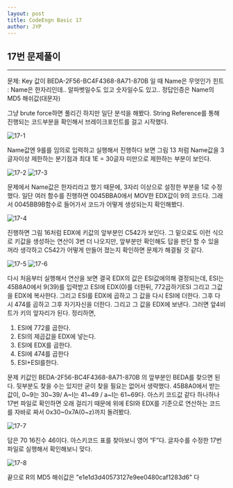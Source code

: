 ```yaml
---
layout: post
title: CodeEngn Basic 17
author: JYP
---
```



## 17번 문제풀이
-----
문제: Key 값이 BEDA-2F56-BC4F4368-8A71-870B 일 때 Name은 무엇인가 
힌트 : Name은 한자리인데.. 알파벳일수도 있고 숫자일수도 있고.. 정답인증은 Name의 MD5 해쉬값(대문자)  

그냥 brute force하면 풀리긴 하지만 일단 분석을 해봤다.
String Reference를 통해 진행되는 코드부분을 확인해서 브레이크포인트를 걸고 시작했다.

![17-1](https://lh3.googleusercontent.com/QF3OV8UrqjJ_QVA7E7CMzAUDi0oLG6xnGiEVfcXj8ktrBoH45OJDIWJNLN2AaT5cwgiN0gTBEP_qGZcFXJknNH2QkFsofTHmceHyxGpkcaobxgTUt5fKDgG1qcncdiYglvCb4N_jefbR2FZkthyZEL0YhRTnJWLBq9-YqtNYM_aAtXwFkEraKgIHskkP5nnJXx1p-AFxE5KooLxOBTWclT3dTrYZKRVIx6B5L7Q6CcHxksXEY4BFtF3k_AFLOFTperGVpgHuVQHE0yYt2SZhdwO-QVtDJYRbsjumh2VGfXkJFitRvIsvzem9w_w2BIr072xr1wYGzqwn761jlxeny_qv-bxIbkC1PLHEkMnRATczZH0tblBAwPVyRdSniL3wrmADoEOzc2ZI8XBAiFgWFzZE6MNJsoDy74dK7zKs4LRL0IwNmnLLQMvG-NPitX2eIg0SHaVfkq2iTlWaRMw9uT7yByJa3RKn5as3HYbtvmsm-y1x61iWt8PXIZXRcoJgtH36hUZyfMa05E7vcHeA2Hxx_otsDdtVP5etGNuu8IduMEKxnqL-mzaMrBNzV3DPhURur4Yx_mmMQKMTjGAOUuT0vYY_UTm4F48IOUGQmd8H80_jgH0=w714-h332-no)

Name값엔 9를를 임의로 입력하고 실행해서 진행하다 보면 그림 13 처럼 Name값을 3글자이상 제한하는 분기점과 최대 1E = 30글자 미만으로 제한하는 부분이 보인다. 

![17-2](https://lh3.googleusercontent.com/ytUdHQvMs5N4QX_HcaolrvWw43u5bkc6CH589cHo2SnGbP9ENrL-5hF2rUKc1VoUosMIk213ZP8u0jEvdnmtNLFh3N-iF0QiXAcJfH9sGqPpTVRKxRb3Fx7EubCZCFrb5vDRMD_7CApuMOnaGRcmxcCLSQwCKVoRzlXNuBoOzjdgalBXLFHltT7v5QB60a8QchZmC16w3n6xV44pwNC7CjB1dLou0sBvtJrw3IiH890kf73roveShAPtHuQH7BIgo0Lq7LThUmLAz87H_0PQ1wYWArXPVKb2txTdrTzVuV5_tOWAtslProzBV_3B90nZ1L7EYKjZ8Ci1s6rDNZK5Eyib_E5i3zkT6eHIyPQgW5vM-45IGxykoa-UifRLpZTf_s6QNVEtFd5Wt78ymq5ytltRkiUVeVEi2COX5E2GBdyo-eSTU5czGe4XRJNZvbmv09aYM8lxf1ciXhE7uMFyKchKf9PZ8aXV5G8nSzyNOT6v6ZCBzJ5ASo86j7jf1-eIJAG6sQe2keRmWMkZ4nW1lBG8fxNgUXNtH0drxGbspLd1NNwQbRHQQG6AXc0jMOnMI_J1KTPGjD0SYw4JN2X_clggH8h6nDeEJGcsS2lxtciEhF8=w714-h64-no
)
![17-3](https://lh3.googleusercontent.com/DW7TycRWFE7cGF4rhPhVc7xbUq0MFaGHuwYWvEJlEKEYI3ciNpI5rMPzCQ3qtAStJopydcR4ZBO5ilV8x6RffthqE97jtjoC01qfXCgfqd2yXNdb4bnNY6IeuO9hrnT8uDbLv5PiIEZWoHX9uj1CHUKU-qrpXEAJYXfxXUz3eHczfaY_PiGGs73BxsBTh6HVg2bn3H1_YskCtr2eMemZYgDKID-Gh7c3fSyuW7dnx6sbazf1-OZd7607q9ary1Yiy6P8bbgAvQNI9vn0xq9N6eVfy5WQwJKXHc3yyrYlMrANOnF8YTS5FDoiSN9MddoHCA-kY3Qn3C7w59MvCxxgHi4CL3_ZE6y7zDvzyt6ZNIzmu7Gfu8vnTq4DFqqoNoSHdyMBu6NmRVlrjNeDo89HxSPFHeTRMxnXm5HrnywMe-t5pJD1XGpA4rM6B12LuXlc4d5UIMItm3aLG_DePfkAwA63E1jPDQk2hrIR0nCJHsqiWRnqD1Bp6svO-3-f6S5HjUnoVDq_BZQS2jDxcCEhW7ZQhefpniAq5k9aXoDXDZp2tia82CRxzkZISWNe7oqw2dYIDE9HBaJtlGs8liKqYhDeyHjS9GwLC3yCOKaXGizP9C54P-k=w714-h130-no)

문제에서 Name값은 한자리라고 했기 때문에, 3자리 이상으로 설정한 부분을 1로 수정했다.
일단 여러 함수를 진행하면 0045BBA0에서 MOV한 EDX값이 9의 코드다. 그래서 0045BB9B함수로 들어가서 코드가 어떻게 생성되는지 확인해봤다.

![17-4](https://lh3.googleusercontent.com/s50qjykEDvXK2ZbX8PMm4FjmKRMJcu73EefeesNDlQbFHjZzGhF7gQd7SyfdNMnJZySar7N_sENszd4N1LfUctExMwXGhOkCtEPICQpJh-OvQ_wkNbwLG8G-KpwcjdkuIJChINgUIbN1FmmwhQlHkjK9nehF9vSSUCaQIhGeIvv4iU5ruiC45fFngL-co83Gm3_Mi4Q5ZGtQ5ThWxQhGg86s7bcUfdO3pIA4rqV4tPM0Ew7YIdtdoI4zETjlEO00ESqWUqoKTik6cPhciCC2AyoFx3hnEhUqU63QF9eMaNJzEHVkrlKPIDkFvdcnjgiZdPRNIZRb3s4EqXHeUiDZZJOEozFQYzXM7Ui1uupBW7-x7i320Th5jSudmLt75Nk7U5j4LHFFQmecgFrjH0cIaY0KX7aVpJujLhv2Ehh8h6S1kSp2XHo9a7PJ2qUGh4FDp8fzwy3mc1PbzhrQ7gVN_GuRtqU3iO1pI5KSUNNmWZwciacCyKzsjVWuWdgSU2BysSc_qruQchVUvgIYTmENzliF8KnzJPlpXhZ1uL3EGqL5wzQBks6Ir5ZWfFg51OmNgvKp1UN4ZW4LrgR-d7jzk6UhDCRznNCIh5uO4ntGLeVfCM8=w602-h139-no)

진행하면 그림 16처럼 EDX에 키값의 앞부분인 C542가 보인다. 그 밑으로도 이런 식으로 키값을 생성하는 연산이 3번 더 나오지만, 앞부분만 확인해도 답을 판단 할 수 있을 꺼라 생각하고 C542가 어떻게 만들어 졌는지 확인하면 문제가 해결될 것 같다.

![17-5](https://lh3.googleusercontent.com/2YmAIl4IbUKsddIvea3TQnjzE6-XUQWOPFo7kP_0dMz1muL3BNHw7I-pv7CIYwizWB9JaPjb5q3ml9YtOje5aXbjQFIViZ1Dw2n31yqqyWr--xB2d_cHG_2oUxHMcK0WZwLkw7bQBhHVs1RSTTFw1pE-50haqf7LwwlecEblJ27cmwjFXeJbtQ3cHljQzh0aqXUIMQ2FAmjSe-sIkacFDJSDwRajfdMdqKyeWfHDdvnDvMdg10MhXAk8K_H6SYIaAYONsUYA1nEwhsxP70vPdwC9OAeQpBumtxOBBoCxf0UN3FMjJxvu8LVBXAynKAFr58EAYT_8WEmQwc17iX2qiB-3HBWBOXybC9IFfcrZlEAm-TOM_PYLlqMCNOrxZi3eZfaR_4a3NqWWboJc_7trcP-ZZ2zV5dpspJtXxBKrL-Y-IrHNtNpEEBCLGL3D6crk9p6fzNI1mdZWHhhc96oaKJtd_0hEFMeDHoKeXlJU2hZhQGucx0f93Pnkwz9YC0FdnnBmB0U0Kzrvak3DVgEO0NpCOyup3Be4nfJvLv0U6kvMwOXYk2crS2ENtZ4aLfUSTdoST6Lby4Hd3VfOPeIeZ-kA_yK39WdU-tHZbTSZY_sxbsc=w598-h165-no)
![17-6](https://lh3.googleusercontent.com/wf2Zp30yytUijw4mpbJ2WUxlbqQgd4WrWdQTDlkvNFSwsnHjmvPm4mAzZlLS7YnSA5nzQVgf8uhNY5n4PfjeuZOE7pjmNxkkux0qeTuQgE-WopVq8rqXB52wG72BVPCizk3s_7hAl3wkjUcfW7g9upUI1yrlLl4F_aVtJ2RfFlHZVhmjKfqSXnOSnM5UZUck7OyzJcEfhjPC0IG43HmBHTvtLny7ubI2lW8unC-fG_f7bVSTGxrCKW48b-RQfW587ro4KaJI5fTBpia7ITFRyq1cT-QSUpXa-U-w9aMgYhGLCz94wNtdg9ogEFckGGyd0sML4NgknnxbQ2uiuM7I93H_MOHTosrOn3nOlu-SH6Wv7hve9-JMmmzRiYzTqJaohRNjYJnIs0o3dyhBcsM7HBfVTasgLpUFKuTcxqTAwbhMV1y2t0xFOI77MPGrvf9och2lF6oSs-IK4V4zED7l1BJYAHHaww5dt8oti4-JSp5j996FiNyN-H-lVKq1LVjFWW70QHSbJnz7Y4IutINLRPc1xyuZQZ_HAvlKijk5XDFdVNJjA8679qWJ1OVnZ2oA75ry8bmeVCDxdj1Upn5_qaChG4yXKE1gvlmDQePl6RnnlDM=w227-h31-no)

다시 처음부터 실행해서 연산을 보면 결국 EDX의 값은 ESI값에의해 결정되는데, ESI는 45B8A0에서 9(39)를 입력받고 ESI에 EDX(0)를 더한뒤, 772곱하기ESI 그리고 그값을 EDX에 복사한다. 그리고 ESI를 EDX에 곱하고 그 값을 다시 ESI에 더한다. 그후 다시 474를 곱하고 그후 자기자신을 더한다. 그리고 그 값을 EDX에 보낸다. 그러면 앞4비트가 키의 앞자리가 된다.
정리하면,

1.	ESI에 772를 곱한다. 
2.	ESI의 제곱값을 EDX에 넣는다.
3.	ESI에 EDX를 곱한다.
4.	ESI에 474를 곱한다
5.	ESI+ESI를한다. 

문제 키값인 BEDA-2F56-BC4F4368-8A71-870B 의 앞부분인 BEDA를 찾으면 된다.
뒷부분도 찾을 수는 있지만 굳이 찾을 필요는 없어서 생략했다.
45B8A0에서 받는 값이, 0~9는 30~39/ A~I는 41~49 / a~I는 61~69다. 아스키 코드값 같다
하나하나 17번 파일로 확인하면 오래 걸리기 때문에 위에 ESI와 EDX를 기준으로 연산하는 코드를 자바로 짜서 0x30~0x7A(0~z)까지 돌려봤다.

![17-7](https://lh3.googleusercontent.com/SIWkQ7fDLh6e8-JutDmNWlGiigsBEvfaZkZ9MYDBNxNODp_-V5XCV2vi3AanCHWBBMy1MpkReu4Oh7vTFC2jPFQqxtnEgocSpPH1c-DHSHI3YVb2vox_4ygLXwvNxSzKgJsWavQcSj7fzWRjQyeFaknOKG6zOfpghYKSMM1uGJQFjMZqnQuDfGEuroc92_CXOsg8vjtkfj1EQc6qm4fOHeYAHft0_CxEEUdCHQ3f2Fu80LQKqWyRjPvyjF6ejhS2ZZXsOKb0_EKXWJ1W5jtWVlDO0JcJj0NHzQD4BJwF4Z3aU53qMqrcKf0vmdSZctf_yD6_vKS_Ju31KXAYYUfx9f4aMkJKZA_O4QEGZOpp-4RjFg_xuoOYi2OSOSx8lNfqRPeWnEA9AbW-nebP0aBqt9wUE2a_Sk59su2qmpvIaCg6_CVnR41_8lx5uw7JRkoeb4g9085Ww3k5NBbyp_3ZQPy-WUkVaCsFAElScxuNbIC7hgSn5HCbYkTalwBuiyzhyYa8NB3t547grTVotafFOJw7OJ_R_5QY9jG2AtdYlCejOL1t6QhjAnxFn4Z6r9veSljpv8Bz0Ok2U7g2vWOFBgiQUzXAZXppp6XIhtQxbTmeDftKxm8=w713-h331-no)

답은 70 16진수 46이다. 아스키코드 표를 찾아보니 영어 “F”다. 글자수를 수정한 17번 파일로 실행해서 확인해보니 맞다.

![17-8](https://lh3.googleusercontent.com/ZH5M_arAQMtcQ25Ab0GycGN5WGm83i5vuSSNIYHQC4_zIUAIFP6n2e5tgHNxbXnYwi644bHp822S0v4HbehhcN3SIfUnF7xviCUL3V0BPe0g0f2fnoz-0d_9MzZTwzRT0g7R-EXFpfvHDKZdeo6RnpVSDmvOtV4OP5TAbTQO-Ee5ll7e3aJN5ouRl5WW-29L0fjB8fjTVVRR_akHRToaim6glo_rzbrRx_TitS7YA31jWrqWhqW4YnjhOPM1RO4j335GEbMwdjru9KNKFqs4tDqmWRE94oUXj6aCJarU94QGcXs5FmO0CwkFEv9YfwAO4eClRrxEEF9Wr4qqtNajyV8tvVhyqw9nROZxRLZYUjBnN4qZoxvqjceDFzCyABKyOYOWyn8plZcVdLia3zjdigNDR5MhvA3cJMbhLtq9SIZCdsHqVFM95cKMX9T7K0ziyoHs7OSmJAF4_fsTdZcvb_FeX51JxrL4I7oyxfzFpl2kpMqqsaiij-6zsuZD1-OWWkYJ9IQXz8wFHmp8pDcvdkQiODh5RC74IF-7MSJ68GRIi1BfhDtN09DicujNCs1p9TqZJAe0dNFG5_nZCXAn3NVQMlvp8Kv1UuxdrNbD6lYPm7g=w508-h183-no)

끝으로 R의 MD5 해쉬값은 ”e1e1d3d40573127e9ee0480caf1283d6” 다